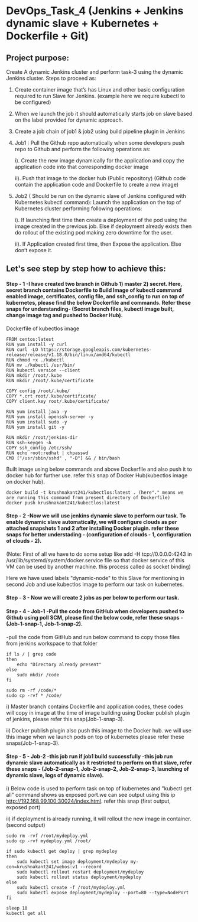 # DevOps_Task_4 (Jenkins + Jenkins dynamic slave + Kubernetes + Dockerfile + Git)

## Project purpose:
Create A dynamic Jenkins cluster and perform task-3 using the dynamic Jenkins cluster. Steps to proceed as:

1. Create container image that’s has Linux and other basic configuration required to run Slave for Jenkins. (example here we require kubectl to be configured)
2. When we launch the job it should automatically starts job on slave based on the label provided for dynamic approach.
3. Create a job chain of job1 & job2 using build pipeline plugin in Jenkins 
4. Job1 : Pull the Github repo automatically when some developers push repo to Github and perform the following operations as: 

    i). Create the new image dynamically for the application and copy the application code into that corresponding docker image

    ii). Push that image to the docker hub (Public repository) (Github code contain the application code and Dockerfile to create a new image)
5. Job2 ( Should be run on the dynamic slave of Jenkins configured with Kubernetes kubectl command): Launch the application on the top of Kubernetes cluster performing following operations:

    i). If launching first time then create a deployment of the pod using the image created in the previous job. Else if deployment already exists then do rollout of the existing pod making zero downtime for the user.

    ii). If Application created first time, then Expose the application. Else don’t expose it.

## Let's see step by step how to achieve this:

#### Step - 1 -I have created two branch in Github 1) master 2) secret. Here, secret branch contains Dockerfile to Build Image of kubectl command enabled image, certificates, config file, and ssh_config to run on top of kubernetes, please find the below Dockerfile and commands. Refer these snaps for understanding- (Secret branch files, kubectl image built, change image tag and pushed to Docker Hub).

Dockerfile of kubectlos image
```
FROM centos:latest
RUN yum install -y curl
RUN curl -LO https://storage.googleapis.com/kubernetes-release/release/v1.18.0/bin/linux/amd64/kubectl
RUN chmod +x ./kubectl
RUN mv ./kubectl /usr/bin/
RUN kubectl version --client
RUN mkdir /root/.kube
RUN mkdir /root/.kube/certificate

COPY config /root/.kube/
COPY *.crt root/.kube/certificate/
COPY client.key root/.kube/certificate/

RUN yum install java -y
RUN yum install openssh-server -y
RUN yum install sudo -y
RUN yum install git -y

RUN mkdir /root/jenkins-dir
RUN ssh-keygen -A
COPY ssh_config /etc/ssh/
RUN echo root:redhat | chpasswd
CMD ["/usr/sbin/sshd" , "-D"] && / bin/bash
```

Built image using below commands and above Dockerfile and also push it to docker hub for further use. refer this snap of Docker Hub(kubectlos image on docker hub).
```
docker build -t krushnakant241/kubectlos:latest . (here"." means we are running this command from present directory of Dockerfile)
docker push krushnakant241/kubectlos:latest
```

#### Step - 2 -Now we will use jenkins dynamic slave to perform our task. To enable dynamic slave automatically, we will configure clouds as per attached snapshots 1 and 2 after installing Docker plugin. refer these snaps for better understading - (configuration of clouds - 1, configuration of clouds - 2).

(Note: First of all we have to do some setup like add -H tcp://0.0.0.0:4243 in /usr/lib/systemd/system/docker.service file so that docker service of this VM can be used by another machine. this process called as socket binding)

Here we have used labels "dynamic-node" to this Slave for mentioning in second Job and use kubectlos image to perform our task on kubernetes.

#### Step - 3 - Now we will create 2 jobs as per below to perform our task.

#### Step - 4 - Job-1 -Pull the code from GitHub when developers pushed to Github using poll SCM, please find the below code, refer these snaps - (Job-1-snap-1, Job-1-snap-2).

-pull the code from GitHub and run below command to copy those files from jenkins workspace to that folder
```
if ls / | grep code
then
	echo "Directory already present"
else
	sudo mkdir /code
fi

sudo rm -rf /code/*
sudo cp -rvf * /code/
```

i) Master branch contains Dockerfile and application codes, these codes will copy in image at the time of image building using Docker publish plugin of jenkins, please refer this snap(Job-1-snap-3).

ii) Docker publish plugin also push this image to the Docker hub. we will use this image when we launch pods on top of kubernetes please refer these snaps(Job-1-snap-3).  

#### Step - 5 - Job-2 -this job run if job1 build successfully -this job run dynamic slave automatically as it restricted to perform on that slave, refer these snaps - (Job-2-snap-1, Job-2-snap-2, Job-2-snap-3, launching of dynamic slave, logs of dynamic slave).

i) Below code is used to perform task on top of kubernetes and "kubectl get all" command shows us exposed port.we can see output using this ip http://192.168.99.100:30024/index.html. refer this snap (first output, exposed port)

ii) if deployment is already running, it will rollout the new image in container. (second output)
```
sudo rm -rvf /root/mydeploy.yml
sudo cp -rvf mydeploy.yml /root/

if sudo kubectl get deploy | grep mydeploy
then
	sudo kubectl set image deployment/mydeploy my-con=krushnakant241/webos:v1 --record
	sudo kubectl rollout restart deployment/mydeploy
	sudo kubectl rollout status deployment/mydeploy
else 
	sudo kubectl create -f /root/mydeploy.yml
	sudo kubectl expose deployment/mydeploy --port=80 --type=NodePort
fi

sleep 10
kubectl get all
```
